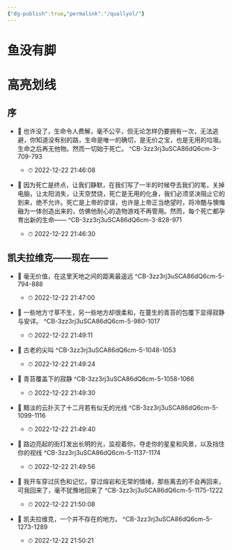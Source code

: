 ```yaml
---
{"dg-publish":true,"permalink":"/quallyol/"}
---
```



# 鱼没有脚

# 高亮划线

## 序

- 📌 也许没了，生命令人费解，毫不公平，但无论怎样仍要拥有一次，无法逃避，你知道没有别的路，生命是唯一的确切，是无价之宝，也是无用的垃圾。生命之后再无他物。然而一切始于死亡。 ^CB-3zz3rj3uSCA86dQ6cm-3-709-793
    - ⏱ 2022-12-22 21:46:08 

- 📌 因为死亡是终点，让我们静默，在我们写了一半的时候夺去我们的笔，关掉电脑，让太阳消失，让天空焚烧，死亡是无用的化身，我们必须坚决阻止它的到来，绝不允许。死亡是上帝的谬误，也许是上帝正当绝望时，将冷酷与懊悔融为一体创造出来的，仿佛他耐心的造物游戏不再管用。然而，每个死亡都孕育出新的生命—— ^CB-3zz3rj3uSCA86dQ6cm-3-828-971
    - ⏱ 2022-12-22 21:46:30 
## 凯夫拉维克——现在——


- 📌 毫无价值，在这里天地之间的距离最遥远 ^CB-3zz3rj3uSCA86dQ6cm-5-794-888
    - ⏱ 2022-12-22 21:47:00 

- 📌 一些地方寸草不生，另一些地方却很柔和，在蔓生的青苔的包覆下显得寂静与安详。 ^CB-3zz3rj3uSCA86dQ6cm-5-980-1017
    - ⏱ 2022-12-22 21:49:11 

- 📌 古老的尖叫 ^CB-3zz3rj3uSCA86dQ6cm-5-1048-1053
    - ⏱ 2022-12-22 21:49:24 

- 📌 青苔覆盖下的寂静 ^CB-3zz3rj3uSCA86dQ6cm-5-1058-1066
    - ⏱ 2022-12-22 21:49:30 

- 📌 黯淡的云扑灭了十二月若有似无的光线 ^CB-3zz3rj3uSCA86dQ6cm-5-1099-1116
    - ⏱ 2022-12-22 21:49:40 

- 📌 路边亮起的街灯发出长明的光，监视着你，夺走你的星星和风景，以及挡住你的视线 ^CB-3zz3rj3uSCA86dQ6cm-5-1137-1174
    - ⏱ 2022-12-22 21:49:56 

- 📌 我开车穿过灰色和记忆，穿过熔岩和无常的情绪，那些离去的不会再回来，可我回来了，毫不犹豫地回来了 ^CB-3zz3rj3uSCA86dQ6cm-5-1175-1222
    - ⏱ 2022-12-22 21:50:08 

- 📌 凯夫拉维克，一个并不存在的地方。 ^CB-3zz3rj3uSCA86dQ6cm-5-1273-1289
    - ⏱ 2022-12-22 21:50:21 